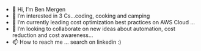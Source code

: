 - 👋 Hi, I’m Ben Mergen
- 👀 I’m interested in 3 Cs...coding, cooking and camping 
- 🌱 I’m currently leading cost optimization best practices on AWS Cloud ...
- 💞️ I’m looking to collaborate on new ideas about automation, cost reduction and cost awareness...
- 📫 How to reach me ... search on linkedin :)

<!---
mergenf/mergenf is a ✨ special ✨ repository because its `README.md` (this file) appears on your GitHub profile.
You can click the Preview link to take a look at your changes.
--->

